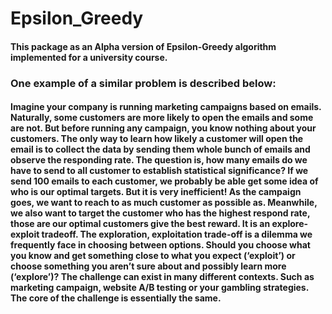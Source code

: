 # Epsilon_Greedy

#### This package as an Alpha version of Epsilon-Greedy algorithm implemented for a university course.

### One example of a similar problem is described below:
#### Imagine your company is running marketing campaigns based on emails. Naturally, some customers are more likely to open the emails and some are not. But before running any campaign, you know nothing about your customers. The only way to learn how likely a customer will open the email is to collect the data by sending them whole bunch of emails and observe the responding rate. The question is, how many emails do we have to send to all customer to establish statistical significance? If we send 100 emails to each customer, we probably be able get some idea of who is our optimal targets. But it is very inefficient! As the campaign goes, we want to reach to as much customer as possible as. Meanwhile, we also want to target the customer who has the highest respond rate, those are our optimal customers give the best reward. It is an explore-exploit tradeoff. The exploration, exploitation trade-off is a dilemma we frequently face in choosing between options. Should you choose what you know and get something close to what you expect (‘exploit’) or choose something you aren’t sure about and possibly learn more (‘explore’)? The challenge can exist in many different contexts. Such as marketing campaign, website A/B testing or your gambling strategies. The core of the challenge is essentially the same.
